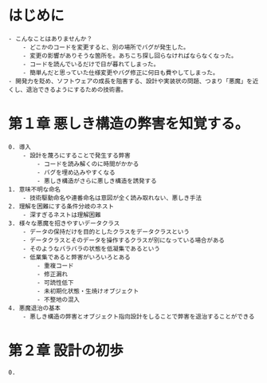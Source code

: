 # はじめに

    - こんなことはありませんか？
        - どこかのコードを変更すると、別の場所でバグが発生した。
        - 変更の影響がありそうな箇所を。あちこち探し回らなければならなくなった。
        - コードを読んでいるだけで日が暮れてしまった。
        - 簡単んだと思っていた仕様変更やバグ修正に何日も費やしてしまった。
    - 開発力を貶め、ソフトウェアの成長を阻害する、設計や実装状の問題、つまり「悪魔」を近くし、退治できるようにするための技術書。

# 第１章 悪しき構造の弊害を知覚する。

    0. 導入
        - 設計を蔑ろにすることで発生する弊害
            - コードを読み解くのに時間がかかる
            - バグを埋め込みやすくなる
            - 悪しき構造がさらに悪しき構造を誘発する
    1. 意味不明な命名
        - 技術駆動命名や連番命名は意図が全く読み取れない、悪しき手法
    2. 理解を困難にする条件分岐のネスト
        - 深すぎるネストは理解困難
    3. 様々な悪魔を招きやすいデータクラス
        - データの保持だけを目的としたクラスをデータクラスという
        - データクラスとそのデータを操作するクラスが別になっている場合がある
        - そのようなバラバラの状態を低凝集であるという
        - 低業集であると弊害がいろいろとある
            - 重複コード
            - 修正漏れ
            - 可読性低下
            - 未初期化状態・生焼けオブジェクト
            - 不整地の混入
    4. 悪魔退治の基本
        - 悪しき構造の弊害とオブジェクト指向設計をしることで弊害を退治することができる

# 第２章 設計の初歩

    0.

